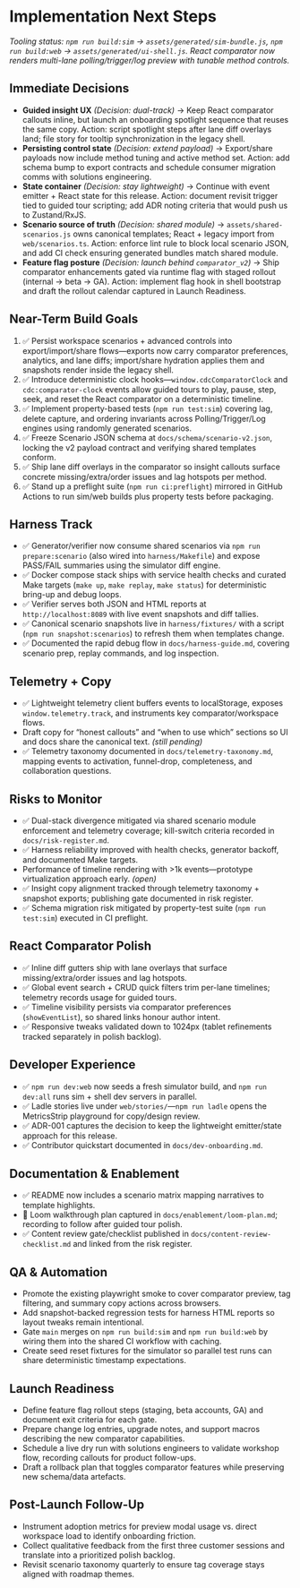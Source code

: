 # Implementation Next Steps

_Tooling status: `npm run build:sim` → `assets/generated/sim-bundle.js`, `npm run build:web` → `assets/generated/ui-shell.js`. React comparator now renders multi-lane polling/trigger/log preview with tunable method controls._

## Immediate Decisions
- **Guided insight UX** _(Decision: dual-track)_ → Keep React comparator callouts inline, but launch an onboarding spotlight sequence that reuses the same copy. Action: script spotlight steps after lane diff overlays land; file story for tooltip synchronization in the legacy shell.
- **Persisting control state** _(Decision: extend payload)_ → Export/share payloads now include method tuning and active method set. Action: add schema bump to export contracts and schedule consumer migration comms with solutions engineering.
- **State container** _(Decision: stay lightweight)_ → Continue with event emitter + React state for this release. Action: document revisit trigger tied to guided tour scripting; add ADR noting criteria that would push us to Zustand/RxJS.
- **Scenario source of truth** _(Decision: shared module)_ → `assets/shared-scenarios.js` owns canonical templates; React + legacy import from `web/scenarios.ts`. Action: enforce lint rule to block local scenario JSON, and add CI check ensuring generated bundles match shared module.
- **Feature flag posture** _(Decision: launch behind `comparator_v2`)_ → Ship comparator enhancements gated via runtime flag with staged rollout (internal → beta → GA). Action: implement flag hook in shell bootstrap and draft the rollout calendar captured in Launch Readiness.

## Near-Term Build Goals
1. ✅ Persist workspace scenarios + advanced controls into export/import/share flows—exports now carry comparator preferences, analytics, and lane diffs; import/share hydration applies them and snapshots render inside the legacy shell.
2. ✅ Introduce deterministic clock hooks—`window.cdcComparatorClock` and `cdc:comparator-clock` events allow guided tours to play, pause, step, seek, and reset the React comparator on a deterministic timeline.
3. ✅ Implement property-based tests (`npm run test:sim`) covering lag, delete capture, and ordering invariants across Polling/Trigger/Log engines using randomly generated scenarios.
4. ✅ Freeze Scenario JSON schema at `docs/schema/scenario-v2.json`, locking the v2 payload contract and verifying shared templates conform.
5. ✅ Ship lane diff overlays in the comparator so insight callouts surface concrete missing/extra/order issues and lag hotspots per method.
6. ✅ Stand up a preflight suite (`npm run ci:preflight`) mirrored in GitHub Actions to run sim/web builds plus property tests before packaging.

## Harness Track
- ✅ Generator/verifier now consume shared scenarios via `npm run prepare:scenario` (also wired into `harness/Makefile`) and expose PASS/FAIL summaries using the simulator diff engine.
- ✅ Docker compose stack ships with service health checks and curated Make targets (`make up`, `make replay`, `make status`) for deterministic bring-up and debug loops.
- ✅ Verifier serves both JSON and HTML reports at `http://localhost:8089` with live event snapshots and diff tallies.
- ✅ Canonical scenario snapshots live in `harness/fixtures/` with a script (`npm run snapshot:scenarios`) to refresh them when templates change.
- ✅ Documented the rapid debug flow in `docs/harness-guide.md`, covering scenario prep, replay commands, and log inspection.

## Telemetry + Copy
- ✅ Lightweight telemetry client buffers events to localStorage, exposes `window.telemetry.track`, and instruments key comparator/workspace flows.
- Draft copy for “honest callouts” and “when to use which” sections so UI and docs share the canonical text. _(still pending)_
- ✅ Telemetry taxonomy documented in `docs/telemetry-taxonomy.md`, mapping events to activation, funnel-drop, completeness, and collaboration questions.

## Risks to Monitor
- ✅ Dual-stack divergence mitigated via shared scenario module enforcement and telemetry coverage; kill-switch criteria recorded in `docs/risk-register.md`.
- ✅ Harness reliability improved with health checks, generator backoff, and documented Make targets.
- Performance of timeline rendering with >1k events—prototype virtualization approach early. _(open)_
- ✅ Insight copy alignment tracked through telemetry taxonomy + snapshot exports; publishing gate documented in risk register.
- ✅ Schema migration risk mitigated by property-test suite (`npm run test:sim`) executed in CI preflight.

## React Comparator Polish
- ✅ Inline diff gutters ship with lane overlays that surface missing/extra/order issues and lag hotspots.
- ✅ Global event search + CRUD quick filters trim per-lane timelines; telemetry records usage for guided tours.
- ✅ Timeline visibility persists via comparator preferences (`showEventList`), so shared links honour author intent.
- ✅ Responsive tweaks validated down to 1024px (tablet refinements tracked separately in polish backlog).

## Developer Experience
- ✅ `npm run dev:web` now seeds a fresh simulator build, and `npm run dev:all` runs sim + shell dev servers in parallel.
- ✅ Ladle stories live under `web/stories/`—`npm run ladle` opens the MetricsStrip playground for copy/design review.
- ✅ ADR-001 captures the decision to keep the lightweight emitter/state approach for this release.
- ✅ Contributor quickstart documented in `docs/dev-onboarding.md`.

## Documentation & Enablement
- ✅ README now includes a scenario matrix mapping narratives to template highlights.
- 🚧 Loom walkthrough plan captured in `docs/enablement/loom-plan.md`; recording to follow after guided tour polish.
- ✅ Content review gate/checklist published in `docs/content-review-checklist.md` and linked from the risk register.

## QA & Automation
- Promote the existing playwright smoke to cover comparator preview, tag filtering, and summary copy actions across browsers.
- Add snapshot-backed regression tests for harness HTML reports so layout tweaks remain intentional.
- Gate `main` merges on `npm run build:sim` and `npm run build:web` by wiring them into the shared CI workflow with caching.
- Create seed reset fixtures for the simulator so parallel test runs can share deterministic timestamp expectations.

## Launch Readiness
- Define feature flag rollout steps (staging, beta accounts, GA) and document exit criteria for each gate.
- Prepare change log entries, upgrade notes, and support macros describing the new comparator capabilities.
- Schedule a live dry run with solutions engineers to validate workshop flow, recording callouts for product follow-ups.
- Draft a rollback plan that toggles comparator features while preserving new schema/data artefacts.

## Post-Launch Follow-Up
- Instrument adoption metrics for preview modal usage vs. direct workspace load to identify onboarding friction.
- Collect qualitative feedback from the first three customer sessions and translate into a prioritized polish backlog.
- Revisit scenario taxonomy quarterly to ensure tag coverage stays aligned with roadmap themes.
